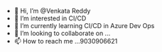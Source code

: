 - 👋 Hi, I’m @Venkata Reddy
- 👀 I’m interested in CI/CD 
- 🌱 I’m currently learning CI/CD in Azure Dev Ops
- 💞️ I’m looking to collaborate on ...
- 📫 How to reach me ...9030906621

<!---
HCJR37/HCJR37 is a ✨ special ✨ repository because its `README.md` (this file) appears on your GitHub profile.
You can click the Preview link to take a look at your changes.
--->
